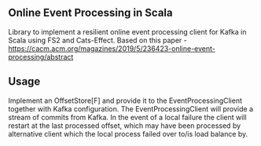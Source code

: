 ## Online Event Processing in Scala

Library to implement a resilient online event processing client for Kafka in Scala using FS2 and Cats-Effect. Based on this paper - https://cacm.acm.org/magazines/2019/5/236423-online-event-processing/abstract

## Usage

Implement an OffsetStore[F] and provide it to the EventProcessingClient together with Kafka configuration. The EventProcessingClient will provide a stream of commits from Kafka. In the event of a local failure the client will restart at the last processed offset, which may have been processed by alternative client which the local process failed over to/is load balance by.
